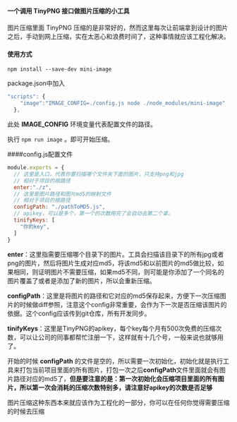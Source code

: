 #### 一个调用 TinyPNG 接口做图片压缩的小工具

图片压缩里面 TinyPNG 压缩的是非常好的，然而这里每次让前端拿到设计的图片之后，手动到网上压缩，实在太恶心和浪费时间了，这种事情就应该工程化解决。



#### 使用方式

```shell
npm install --save-dev mini-image
```

package.json中加入

```javascript
"scripts": {
    "image":"IMAGE_CONFIG=./config.js node ./node_modules/mini-image"
  },
```

此处 **IMAGE_CONFIG** 环境变量代表配置文件的路径。

执行 `npm run image` 。即可开始压缩。



####config.js配置文件

```javascript
module.exports = {
  // 这里是入口，代表你要扫描哪个文件夹下面的图片，只支持png和jpg
  // 相对于项目的根路径
  enter:"./z",
  // 这里是图片路径和图片md5的映射文件
  // 相对于项目的根路径
  configPath: "./pathToMD5.js",
  // apikey，可以是多个，第一个的次数用完了会自动去第二个拿。
  tinifyKeys: [
    "你的key",
  ]
}
```

**enter**：这里指需要压缩哪个目录下的图片。工具会扫描该目录下的所有jpg或者png的图片，然后将图片生成对应md5，将该md5和以前图片的md5做比较，如果相同，则证明图片不需要压缩，如果md5不同，则可能是你添加了一个同名的图片覆盖了或者是添加了新的图片，所以会重新压缩。

**configPath**：这里是将图片的路径和它对应的md5保存起来，方便下一次压缩图片的时候做diff参照，注意这个config非常重要，会作为下一次是否压缩该图片的依据。这个config应该传到git仓库，所有开发同步。

**tinifyKeys**：这里是TinyPNG的apikey，每个key每个月有500次免费的压缩次数，可以让公司的同事都帮忙注册一下，这样就有十几个号，一般来说也就够用了。



开始的时候 **configPath** 的文件是空的，所以需要一次初始化，初始化就是执行工具来打包当前项目里面的所有图片，打包一次之后**configPath**文件里面就会有图片路径对应的md5了，**但是要注意的是：第一次初始化会压缩项目里面的所有图片，所以第一次会消耗的压缩次数特别多，请注意好apikey的次数是否足够**



图片压缩这种东西本来就应该作为工程化的一部分，你可以在任何你觉得需要压缩的时候去压缩